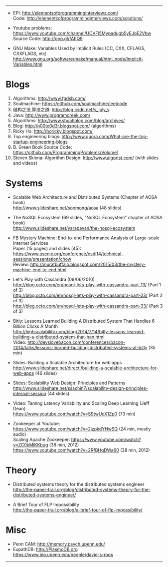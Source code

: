 
<HR>

* EPI: http://elementsofprogramminginterviews.com/
<br>Code: http://elementsofprogramminginterviews.com/solutions/

* Youtube problems: https://www.youtube.com/channel/UCVFl5Mypadugb5yEJoE2Vbw
<br>Source Code: http://goo.gl/fAhQ9

* GNU Make: Variables Used by Implicit Rules (CC, CXX, CFLAGS, CXXFLAGS, etc) 
<br>http://www.gnu.org/software/make/manual/html_node/Implicit-Variables.html

# Blogs

1. Algorithms: http://www.fgdsb.com/
2. Soulmachine: https://github.com/soulmachine/leetcode
3. 结构之法,算法之道: http://blog.csdn.net/v_july_v
2. Java: http://www.programcreek.com/
2. Algorithms: http://www.shuatiblog.com/blog/archives/
2. Blog: http://n00tc0d3r.blogspot.com/ (algorithms)
2. Ricky Ho: http://horicky.blogspot.com/
2. Top engineering blogs: http://www.quora.com/What-are-the-top-startup-engineering-blogs 
2. B. Green Book Source Code: https://github.com/ProgrammingProblems/Volume1
2. Steven Skiena: Algorithm Design: http://www.algorist.com/ (with slides and videos)

# Systems

* Scalable Web Architecture and Distributed Systems (Chapter of AOSA book)
<br>http://www.slideshare.net/soomong/aosa (48 slides)

* The NoSQL Ecosystem (69 slides, "NoSQL Ecosystem" chapter of AOSA book)
<br>http://www.slideshare.net/yarapavan/the-nosql-ecosystem 

* FB Mystery Machine: End-to-end Performance Analysis of Large-scale Internet Services
<br> Paper (15 pages) and slides (45): https://www.usenix.org/conference/osdi14/technical-sessions/presentation/chow
<br>Review: http://muratbuffalo.blogspot.com/2015/03/the-mystery-machine-end-to-end.html

* Let's Play with Cassandra (09/06/2010)
<br>http://blog.octo.com/en/nosql-lets-play-with-cassandra-part-13/ (Part 1 of 3)
<br>http://blog.octo.com/en/nosql-lets-play-with-cassandra-part-23/ (Part 2 of 3)
<br>http://blog.octo.com/en/nosql-lets-play-with-cassandra-part-33/ (Part 3 of 3)

* Bitly: Lessons Learned Building A Distributed System That Handles 6 Billion Clicks A Month
<br>http://highscalability.com/blog/2014/7/14/bitly-lessons-learned-building-a-distributed-system-that-han.html
<br>Video: 
http://devslovebacon.com/conferences/bacon-2014/talks/lessons-learned-building-distributed-systems-at-bitly (35 min)

* Slides: Building a Scalable Architecture for web apps
<br>http://www.slideshare.net/directi/building-a-scalable-architecture-for-web-apps (46 slides)

* Slides: Scalability Web Design: Principles and Patterns
<br>http://www.slideshare.net/ssachin7/scalability-design-principles-internal-session (44 slides)

* Video: Taming Latency Variability and Scaling Deep Learning (Jeff Dean)
<br>https://www.youtube.com/watch?v=S9twUcX1Zp0 (73 min)

* Zookeeper at Youtube:
<br>https://www.youtube.com/watch?v=2jzpkdYHwSQ (24 min, mostly audio)
<br>Scaling Apache Zookeeper: https://www.youtube.com/watch?v=ZC0kMiKKbug (38 min, 2012)
<br>https://www.youtube.com/watch?v=2RfBHqDWa60 (38 min, 2012)

# Theory

* Distributed systems theory for the distributed systems engineer
<br>http://the-paper-trail.org/blog/distributed-systems-theory-for-the-distributed-systems-engineer/

* A Brief Tour of FLP Impossibility
<br>http://the-paper-trail.org/blog/a-brief-tour-of-flp-impossibility/


# Misc

* Penn CAM: http://memory.psych.upenn.edu/
* EupathDB: http://PlasmoDB.org
<br>https://www.bio.upenn.edu/people/david-s-roos


<HR>


